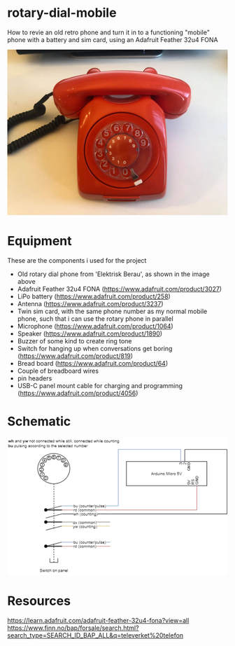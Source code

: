 # rotary-dial-mobile
How to revie an old retro phone and turn it in to a functioning "mobile" phone with a battery and sim card, using an Adafruit Feather 32u4 FONA

![image of phone](/doc/phone.jpg)

# Equipment
These are the components i used for the project

- Old rotary dial phone from 'Elektrisk Berau', as shown in the image above
- Adafruit Feather 32u4 FONA (https://www.adafruit.com/product/3027)
- LiPo battery (https://www.adafruit.com/product/258)
- Antenna (https://www.adafruit.com/product/3237)
- Twin sim card, with the same phone number as my normal mobile phone, such that i can use the rotary phone in parallel
- Microphone (https://www.adafruit.com/product/1064)
- Speaker (https://www.adafruit.com/product/1890)
- Buzzer of some kind to create ring tone
- Switch for hanging up when conversations get boring (https://www.adafruit.com/product/819)
- Bread board (https://www.adafruit.com/product/64)
- Couple of breadboard wires
- pin headers
- USB-C panel mount cable for charging and programming (https://www.adafruit.com/product/4056)



# Schematic

![schematic](/doc/schematic.png)

# Resources

https://learn.adafruit.com/adafruit-feather-32u4-fona?view=all
https://www.finn.no/bap/forsale/search.html?search_type=SEARCH_ID_BAP_ALL&q=televerket%20telefon